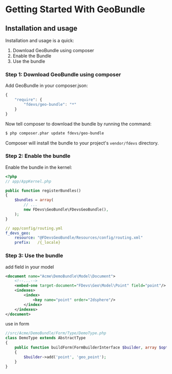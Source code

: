 Getting Started With GeoBundle
==============================

## Installation and usage

Installation and usage is a quick:

1. Download GeoBundle using composer
2. Enable the Bundle
3. Use the bundle


### Step 1: Download GeoBundle using composer

Add GeoBundle in your composer.json:

```js
{
    "require": {
        "fdevs/geo-bundle": "*"
    }
}
```

Now tell composer to download the bundle by running the command:

``` bash
$ php composer.phar update fdevs/geo-bundle
```

Composer will install the bundle to your project's `vendor/fdevs` directory.


### Step 2: Enable the bundle

Enable the bundle in the kernel:

``` php
<?php
// app/AppKernel.php

public function registerBundles()
{
    $bundles = array(
        // ...
        new FDevs\GeoBundle\FDevsGeoBundle(),
    );
}
```

``` yml
// app/config/routing.yml
f_devs_geo:
    resource: "@FDevsGeoBundle/Resources/config/routing.xml"
    prefix:   /{_locale}
```


### Step 3: Use the bundle

add field in your model

``` xml
<document name="Acme\DemoBundle\Model\Document">
    <!--...-->
    <embed-one target-document="FDevs\Geo\Model\Point" field="point"/>
    <indexes>
        <index>
            <key name="point" order="2dsphere"/>
        </index>
    </indexes>
</document>
```

use in form

``` php
//src/Acme/DemoBundle/Form/Type/DemoType.php
class DemoType extends AbstractType
{
    public function buildForm(FormBuilderInterface $builder, array $options)
    {
        $builder->add('point', 'geo_point');
    }
}
```

